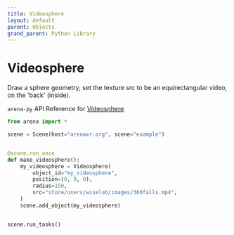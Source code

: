 ```yaml
---
title: Videosphere
layout: default
parent: Objects
grand_parent: Python Library
---
```


# Videosphere

Draw a sphere geometry, set the texture src to be an equirectangular video, on the 'back' (inside).

`arena-py` API Reference for [Videosphere](/content/python-api/objects/videosphere).

```python
from arena import *

scene = Scene(host="arenaxr.org", scene="example")


@scene.run_once
def make_videosphere():
    my_videosphere = Videosphere(
        object_id="my_videosphere",
        position=(0, 0, 0),
        radius=150,
        src="store/users/wiselab/images/360falls.mp4",
    )
    scene.add_object(my_videosphere)


scene.run_tasks()
```
